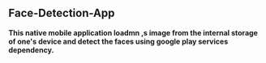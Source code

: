 ## Face-Detection-App
<b>This native mobile application loadmn ,s image from the internal storage of one's device and detect the faces using google play services dependency.<b>
